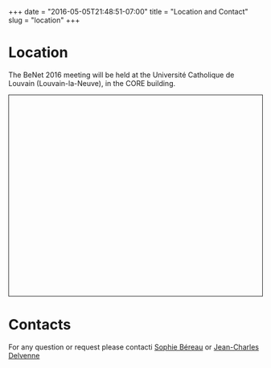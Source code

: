 +++
date = "2016-05-05T21:48:51-07:00"
title = "Location and Contact"
slug = "location"
+++

# Location

The BeNet 2016 meeting will be held at the Université Catholique de Louvain
(Louvain-la-Neuve), in the CORE building.

<div id="mapid" style="width: 100%; height: 400px; border: solid 1px;"></div>

<script src="https://unpkg.com/leaflet@1.0.0-rc.3/dist/leaflet.js"></script>
<script>
var mymap = L.map('mapid', {
    center: [50.6695394, 4.6151262],
    zoom: 16
	});

var mburl = 'https://api.tiles.mapbox.com/v4/{id}/{z}/{x}/{y}.png?access_token=pk.eyJ1IjoibWFwYm94IiwiYSI6ImNpandmbXliNDBjZWd2M2x6bDk3c2ZtOTkifQ._QA7i5Mpkd_m30IGElHziw'

L.tileLayer(mburl, {
	maxZoom: 18,
	attribution: 'Map data &copy; <a href="http://openstreetmap.org">OpenStreetMap</a> contributors, ' +
		'<a href="http://creativecommons.org/licenses/by-sa/2.0/">CC-BY-SA</a>, ' +
		'Imagery © <a href="http://mapbox.com">Mapbox</a>',
	id: 'mapbox.streets'
}).addTo(mymap);


L.marker([50.6693, 4.6153]).addTo(mymap)
	.bindPopup("<b>CORE</b><br />BeNet2016").openPopup();

var popup = L.popup();
</script>

# Contacts
 
For any question or request please contacti
[Sophie Béreau](<mailto:sophie.bereau@gmail.com>) or
[Jean-Charles Delvenne](<mailto:jean-charles.delvenne@uclouvain.be>)
